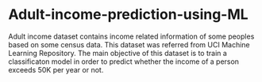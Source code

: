 # Adult-income-prediction-using-ML
Adult income dataset contains income related information of some peoples based on some census data. This dataset was referred from UCI Machine Learning Repository. The main objective of this dataset is to train a classificaton model in order to predict whether the income of a person exceeds 50K per year or not.
